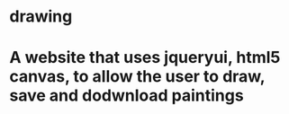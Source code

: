 # drawing
# A website that uses jqueryui, html5 canvas, to allow the user to draw, save and dodwnload paintings
